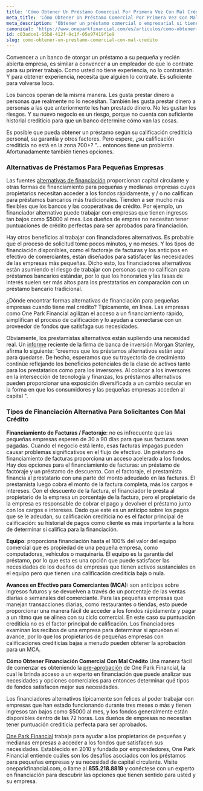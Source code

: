 ```yaml
---
title: 'Cómo Obtener Un Préstamo Comercial Por Primera Vez Con Mal Crédito'
meta_title: 'Cómo Obtener Un Préstamo Comercial Por Primera Vez Con Mal Crédito'
meta_description: 'Obtener un préstamo comercial o empresarial si tiene mal crédito es más fácil de lo que usted cree. Visite One Park Financial y averigüe como obtener uno, aun con mal crédito.'
canonical: 'https://www.oneparkfinancial.com/es/articulos/como-obtener-un-prestamo-comercial-con-mal-credito'
id: c03adce1-65b8-412f-9c1f-05e97419f1e9
slug: como-obtener-un-prestamo-comercial-con-mal-credito
---
```

Convencer a un banco de otorgar un préstamo a su pequeña y recién abierta empresa, es similar a convencer a un empleador de que lo contrate para su primer trabajo. Como usted no tiene experiencia, no lo contratarán. Y para obtener experiencia, necesita que alguien lo contrate. Es suficiente para volverse loco. 

Los bancos operan de la misma manera. Les gusta prestar dinero a personas que realmente no lo necesitan. También les gusta prestar dinero a personas a las que anteriormente  les han prestado dinero. No les gustan los riesgos. Y su nuevo negocio es un riesgo, porque no cuenta con suficiente historial crediticio para que un banco determine cómo van las cosas. 

Es posible que pueda obtener un préstamo según su calificación crediticia personal, su garantía y otros factores. Pero espere, ¿su calificación crediticia no está en la zona 700+? "... entonces tiene un problema.  Afortunadamente también tienes opciones. 

### Alternativas de Préstamos Para Pequeñas Empresas

Las fuentes [alternativas de financiación](https://www.oneparkfinancial.com/es/articulos/opciones-alternativas-de-financiacion) proporcionan capital circulante y otras formas de financiamiento para pequeñas y medianas empresas cuyos propietarios necesitan acceder a los fondos rápidamente, y / o no califican para préstamos bancarios más tradicionales. Tienden a ser mucho más flexibles que los bancos y las cooperativas de crédito. Por ejemplo, un financiador alternativo puede trabajar con empresas que tienen ingresos tan bajos como $5000 al mes. Los dueños de empres no necesitan tener puntuaciones de crédito perfectas para ser aprobados para financiación.

Hay otros beneficios al trabajar con financiadores alternativos. Es probable que el proceso de solicitud tome pocos minutos, y no meses. Y los tipos de financiación disponibles, como el factoraje de facturas y los anticipos en efectivo de comerciantes, están diseñados para satisfacer las necesidades de las empresas más pequeñas. Dicho esto, los financiadores alternativos están asumiendo el riesgo de trabajar con personas que no califican para préstamos bancarios estándar, por lo que los honorarios y las tasas de interés suelen ser más altos para los prestatarios en comparación con un préstamo bancario tradicional. 

¿Dónde encontrar formas alternativas de financiación para pequeñas empresas cuando tiene mal crédito? Típicamente, en línea. Las empresas como One Park Financial agilizan el acceso a un financiamiento rápido, simplifican el proceso de calificación y lo ayudan a conectarse con un proveedor de fondos que satisfaga sus necesidades.

Obviamente, los prestamistas alternativos están supliendo una necesidad real. Un [informe](https://www.morganstanley.com/im/publication/insights/investment-insights/ii_anintroductiontoalternativelending.pdf) reciente de la firma de banca de inversión Morgan Stanley, afirma lo siguiente: “creemos que los préstamos alternativos están aquí para quedarse. De hecho, esperamos que su trayectoria de crecimiento continúe reflejando los beneficios potenciales de la clase de activos tanto para los prestatarios como para los inversores. Al colocar a los inversores en la intersección de tecnología y finanzas, los préstamos alternativos pueden proporcionar una exposición diversificada a un cambio secular en la forma en que los consumidores y las pequeñas empresas acceden al capital ".


### Tipos de Financiación Alternativa Para Solicitantes Con Mal Crédito

**Financiamiento de Facturas / Factoraje**: 
no es infrecuente que las pequeñas empresas esperen de 30  a 90 días para que sus facturas sean pagadas. Cuando el negocio está lento, esas facturas impagas pueden causar problemas significativos en el flujo de efectivo. Un préstamo de financiamiento de facturas proporciona un acceso acelerado a los fondos. Hay dos opciones para el financiamiento de facturas: un préstamo de factoraje y un préstamo de descuento. Con el factoraje, el prestamista financia al prestatario con una parte del monto adeudado en las facturas. El prestamista luego cobra el monto de la factura completa, más los cargos e intereses. Con el descuento de la factura, el financiador le presta al propietario de la empresa un porcentaje de la factura, pero el propietario de la empresa es responsable de cobrar el pago y devolver el préstamo junto con los cargos e intereses. Dado que este es un anticipo sobre los pagos que se le adeudan, su calificación crediticia no es el factor principal de calificación: su historial de pagos como cliente es más importante a la hora de determinar si califica para la financiación.

**Equipo**: 
proporciona financiación hasta el 100% del valor del equipo comercial que es propiedad de una pequeña empresa, como computadoras, vehículos o maquinaria. El equipo es la garantía del préstamo, por lo que esta es una opción que puede satisfacer las necesidades de los dueños de empresas que tienen activos sustanciales en el equipo pero que tienen una calificación crediticia baja o nula.

**Avances en Efectivo para Comerciantes (MCA):** 
son anticipos sobre ingresos futuros y se devuelven a través de un porcentaje de las ventas diarias o semanales del comerciante. Para las pequeñas empresas que manejan transacciones diarias, como restaurantes o tiendas, esto puede proporcionar una manera fácil de acceder a los fondos rápidamente y pagar a un ritmo que se alinea con su ciclo comercial. En este caso su puntuación crediticia no es el factor principal de calificación. Los financiadores examinan los recibos de una empresa para determinar si aprueban el avance, por lo que los propietarios de pequeñas empresas con calificaciones crediticias bajas a menudo pueden obtener la aprobación para un MCA. 

**Cómo Obtener Financiación Comercial Con Mal Crédito**
Una manera fácil de comenzar es obteniendo la [pre-aprobación](https://www.oneparkfinancial.com/es/preaprob) de One Park Financial, la cual le brinda acceso a un experto en financiación que puede analizar sus necesidades y opciones comerciales para entonces determinar qué tipos de fondos satisfacen mejor sus necesidades.

Los financiadores alternativos típicamente son felices al poder trabajar con empresas que han estado funcionando durante tres meses o más y tienen ingresos tan bajos como $5000 al mes, y los fondos generalmente están disponibles dentro de las 72 horas. Los dueños de empresas no necesitan tener puntuación crediticia perfecta para ser aprobados.

[One Park Financial](https://www.oneparkfinancial.com/es/como-trabaja) trabaja para ayudar a los propietarios de pequeñas y medianas empresas a acceder a los fondos que satisfacen sus necesidades. Establecido en 2010 y fundado por emprendedores, One Park Financial entiende cuáles son los desafíos asociados con los préstamos para pequeñas empresas y su necesidad de capital circulante. Visite oneparkfinancial.com, o llame al **855.218.8819** y conéctese con un experto en financiación para descubrir las opciones que tienen sentido para usted y su empresa.